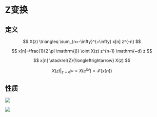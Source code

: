 # Z变换

## 定义

$$
X(z) \triangleq \sum_{n=-\infty}^{+\infty} x[n] z^{-n}
$$

$$
x[n]=\frac{1}{2 \pi \mathrm{j}} \oint X(z) z^{n-1} \mathrm{~d} z
$$

$$
x[n] \stackrel{Z}{\longleftrightarrow} X(z)
$$

$$
\left.X(z)\right|_{z=\mathrm{e}^{\mathrm{j} \omega}}=X\left(\mathrm{e}^{\mathrm{j} \omega}\right)=\mathcal{F}\{x[n]\}
$$

## 性质

![](PasteImage/2023-12-23-18-58-39.png)

![](PasteImage/2023-12-23-18-59-07.png)